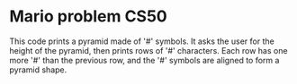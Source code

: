 # Mario problem CS50
 This code prints a pyramid made of '#' symbols. It asks the user for the height of the pyramid, then prints rows of '#' characters. Each row has one more '#' than the previous row, and the '#' symbols are aligned to form a pyramid shape.
